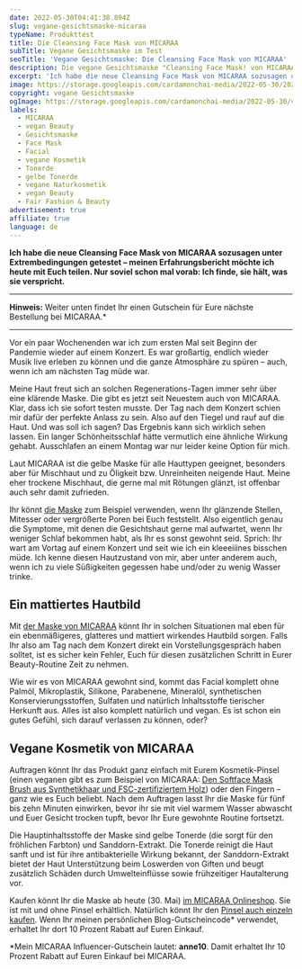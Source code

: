 ```yaml
---
date: 2022-05-30T04:41:38.894Z
slug: vegane-gesichtsmaske-micaraa
typeName: Produkttest
title: Die Cleansing Face Mask von MICARAA
subTitle: Vegane Gesichtsmaske im Test
seoTitle: 'Vegane Gesichtsmaske: Die Cleansing Face Mask von MICARAA'
description: Die vegane Gesichtsmaske "Cleansing Face Mask! von MICARAA hält, was sie verspricht.
excerpt: 'Ich habe die neue Cleansing Face Mask von MICARAA sozusagen unter Extrembedingungen getestet – meinen Erfahrungsbericht möchte ich heute mit Euch teilen. Nur soviel schon mal vorab: Ich finde, sie hält, was sie verspricht.'
image: https://storage.googleapis.com/cardamonchai-media/2022-05-30/2022-05-27-micaraa-05-jpg-imagine-e8c808_82b9a7_2048_1536/640.webp
copyright: vegane Gesichtsmaske
ogImage: https://storage.googleapis.com/cardamonchai-media/2022-05-30/vegane-gesichtsmaske-micaraa-fb-jpg-imagine-e8c808_86ab8a_1200_628/640.webp
labels:
  - MICARAA
  - vegan Beauty
  - Gesichtsmaske
  - Face Mask
  - Facial
  - vegane Kosmetik
  - Tonerde
  - gelbe Tonerde
  - vegane Naturkosmetik
  - vegan Beauty
  - Fair Fashion & Beauty
advertisement: true
affiliate: true
language: de
---
```


**Ich habe die neue Cleansing Face Mask von MICARAA sozusagen unter Extrembedingungen getestet – meinen Erfahrungsbericht möchte ich heute mit Euch teilen. Nur soviel schon mal vorab: Ich finde, sie hält, was sie verspricht.**

---

**Hinweis:** Weiter unten findet Ihr einen Gutschein für Eure nächste Bestellung bei MICARAA.\*

---

Vor ein paar Wochenenden war ich zum ersten Mal seit Beginn der Pandemie wieder auf einem Konzert. Es war großartig, endlich wieder Musik live erleben zu können und die ganze Atmosphäre zu spüren – auch, wenn ich am nächsten Tag müde war.

Meine Haut freut sich an solchen Regenerations-Tagen immer sehr über eine klärende Maske. Die gibt es jetzt seit Neuestem auch von MICARAA. Klar, dass ich sie sofort testen musste. Der Tag nach dem Konzert schien mir dafür der perfekte Anlass zu sein. Also auf den Tiegel und rauf auf die Haut. Und was soll ich sagen? Das Ergebnis kann sich wirklich sehen lassen. Ein langer Schönheitsschlaf hätte vermutlich eine ähnliche Wirkung gehabt. Ausschlafen an einem Montag war nur leider keine Option für mich.

Laut MICARAA ist die gelbe Maske für alle Hauttypen geeignet, besonders aber für Mischhaut und zu Öligkeit bzw. Unreinheiten neigende Haut. Meine eher trockene Mischhaut, die gerne mal mit Rötungen glänzt, ist offenbar auch sehr damit zufrieden.

Ihr könnt [die Maske](https://tidd.ly/38Su2n0) zum Beispiel verwenden, wenn Ihr glänzende Stellen, Mitesser oder vergrößerte Poren bei Euch feststellt. Also eigentlich genau die Symptome, mit denen die Gesichtshaut gerne mal aufwartet, wenn Ihr weniger Schlaf bekommen habt, als Ihr es sonst gewohnt seid. Sprich: Ihr wart am Vortag auf einem Konzert und seit wie ich ein kleeeiiines bisschen müde. Ich kenne diesen Hautzustand von mir, aber unter anderem auch, wenn ich zu viele Süßigkeiten gegessen habe und/oder zu wenig Wasser trinke.

## Ein mattiertes Hautbild

Mit [der Maske von MICARAA](https://tidd.ly/38Su2n0) könnt Ihr in solchen Situationen mal eben für ein ebenmäßigeres, glatteres und mattiert wirkendes Hautbild sorgen. Falls Ihr also am Tag nach dem Konzert direkt ein Vorstellungsgespräch haben solltet, ist es sicher kein Fehler, Euch für diesen zusätzlichen Schritt in Eurer Beauty-Routine Zeit zu nehmen.

Wie wir es von MICARAA gewohnt sind, kommt das Facial komplett ohne Palmöl, Mikroplastik, Silikone, Parabenene, Mineralöl, synthetischen Konservierungsstoffen, Sulfaten und natürlich Inhaltsstoffe tierischer Herkunft aus. Alles ist also komplett natürlich und vegan. Es ist schon ein gutes Gefühl, sich darauf verlassen zu können, oder?

<Gallery name="micaraa-maske-vegan-1" />

## Vegane Kosmetik von MICARAA

Auftragen könnt Ihr das Produkt ganz einfach mit Eurem Kosmetik-Pinsel (einen veganen gibt es zum Beispiel von MICARAA: [Den Softface Mask Brush aus Synthetikhaar und FSC-zertifiziertem Holz](https://tidd.ly/3wZU14Q)) oder den Fingern – ganz wie es Euch beliebt. Nach dem Auftragen lasst Ihr die Maske für fünf bis zehn Minuten einwirken, bevor ihr sie mit viel warmem Wasser abwascht und Euer Gesicht trocken tupft, bevor Ihr Eure gewohnte Routine fortsetzt.

Die Hauptinhaltsstoffe der Maske sind gelbe Tonerde (die sorgt für den fröhlichen Farbton) und Sanddorn-Extrakt. Die Tonerde reinigt die Haut sanft und ist für ihre antibakterielle Wirkung bekannt, der Sanddorn-Extrakt bietet der Haut Unterstützung beim Loswerden von Giften und beugt zusätzlich Schäden durch Umwelteinflüsse sowie frühzeitiger Hautalterung vor.

Kaufen könnt Ihr die Maske ab heute (30. Mai) [im MICARAA Onlineshop](https://tidd.ly/38Su2n0). Sie ist mit und ohne Pinsel erhältlich. Natürlich könnt Ihr den [Pinsel auch einzeln kaufen](https://tidd.ly/3wZU14Q). Wenn Ihr meinen persönlichen Blog-Gutscheincode\* verwendet, erhaltet Ihr dort 10 Prozent Rabatt auf Euren Einkauf.

\*Mein MICARAA Influencer-Gutschein lautet: **anne10**. Damit erhaltet Ihr 10 Prozent Rabatt auf Euren Einkauf bei MICARAA.

<Gallery name="micaraa-maske-vegan-2" />
